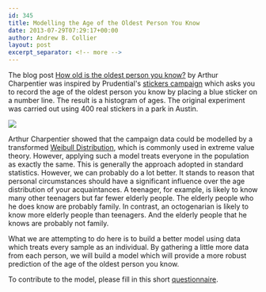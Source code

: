 ```yaml
---
id: 345
title: Modelling the Age of the Oldest Person You Know
date: 2013-07-29T07:29:17+00:00
author: Andrew B. Collier
layout: post
excerpt_separator: <!-- more -->
---
```

The blog post [How old is the oldest person you know?](http://freakonometrics.hypotheses.org/7079)&nbsp;by Arthur Charpentier was inspired by Prudential's&nbsp;[stickers campaign](http://www.youtube.com/watch?v=axofdNHh9DQ)&nbsp;which asks you to record the age of the oldest person you know by placing a blue sticker on a number line. The result is a histogram of ages. The original experiment was carried out using 400 real stickers in a park in Austin.

<!-- more -->

<img src="{{ site.baseurl }}/static/img/2013/07/OldestPerson.jpg">

Arthur Charpentier showed that the campaign data could be modelled by a transformed [Weibull Distribution](http://en.wikipedia.org/wiki/Weibull_distribution), which is commonly used in extreme value theory. However, applying such a model treats everyone in the population as exactly the same. This is generally the approach adopted in standard statistics. However, we can probably do a lot better. It stands to reason that personal circumstances should have a significant influence over the age distribution of your acquaintances. A teenager, for example, is likely to know many other teenagers but far fewer elderly people. The elderly people who he does know are probably family. In contrast, an octogenarian is likely to know more elderly people than teenagers. And the elderly people that he knows are probably not family.

What we are attempting to do here is to build a better model using data which treats every sample as an individual. By gathering a little more data from each person, we will build a model which will provide a more robust prediction of the age of the oldest person you know.

To contribute to the model, please fill in this short [questionnaire](https://docs.google.com/forms/d/1Puwu5xXilYOwG_v4Va_1GnseQkGsvQFb4wN-uac17Ks/viewform).
